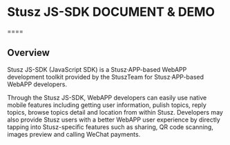 # Stusz JS-SDK DOCUMENT & DEMO
====

## Overview

Stusz JS-SDK (JavaScript SDK) is a Stusz·APP-based WebAPP development toolkit provided by the StuszTeam for Stusz·APP-based WebAPP developers.

Through the Stusz JS-SDK, WebAPP developers can easily use native mobile features including getting user information, pulish topics, reply topics, browse topics detail and location from within Stusz. Developers may also provide Stusz users with a better WebAPP user experience by directly tapping into Stusz-specific features such as sharing, QR code scanning, images preview and calling WeChat payments.
